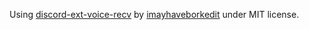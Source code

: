 Using [discord-ext-voice-recv](https://github.com/imayhaveborkedit/discord-ext-voice-recv) by [imayhaveborkedit](https://github.com/imayhaveborkedit/) under MIT license.
